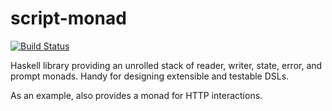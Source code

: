 script-monad
============

[![Build Status](https://travis-ci.org/nbloomf/script-monad.svg?branch=master)](https://travis-ci.org/nbloomf/script-monad)

Haskell library providing an unrolled stack of reader, writer, state, error, and prompt monads. Handy for designing extensible and testable DSLs.

As an example, also provides a monad for HTTP interactions.
